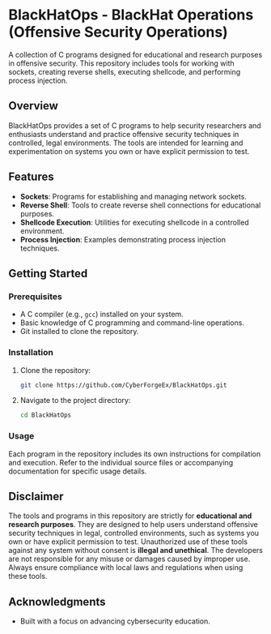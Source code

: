 # BlackHatOps - BlackHat Operations (Offensive Security Operations)

A collection of C programs designed for educational and research purposes in offensive security. This repository includes tools for working with sockets, creating reverse shells, executing shellcode, and performing process injection.

## Overview

BlackHatOps provides a set of C programs to help security researchers and enthusiasts understand and practice offensive security techniques in controlled, legal environments. The tools are intended for learning and experimentation on systems you own or have explicit permission to test.

## Features

- **Sockets**: Programs for establishing and managing network sockets.
- **Reverse Shell**: Tools to create reverse shell connections for educational purposes.
- **Shellcode Execution**: Utilities for executing shellcode in a controlled environment.
- **Process Injection**: Examples demonstrating process injection techniques.

## Getting Started

### Prerequisites

- A C compiler (e.g., `gcc`) installed on your system.
- Basic knowledge of C programming and command-line operations.
- Git installed to clone the repository.

### Installation

1. Clone the repository:
   ```bash
   git clone https://github.com/CyberForgeEx/BlackHatOps.git
   ```
2. Navigate to the project directory:
   ```bash
   cd BlackHatOps
   ```
### Usage

Each program in the repository includes its own instructions for compilation and execution. Refer to the individual source files or accompanying documentation for specific usage details.

## Disclaimer

The tools and programs in this repository are strictly for **educational and research purposes**. They are designed to help users understand offensive security techniques in legal, controlled environments, such as systems you own or have explicit permission to test. Unauthorized use of these tools against any system without consent is **illegal and unethical**. The developers are not responsible for any misuse or damages caused by improper use. Always ensure compliance with local laws and regulations when using these tools.


## Acknowledgments
- Built with a focus on advancing cybersecurity education.
